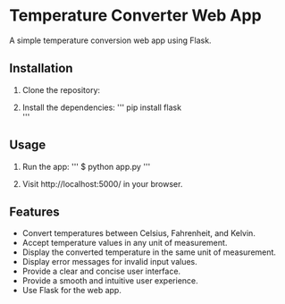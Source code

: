# Temperature Converter Web App

A simple temperature conversion web app using Flask.

## Installation

1. Clone the repository:
   

2. Install the dependencies:
'''
pip install flask   
'''

## Usage

1. Run the app: 
   '''
   $ python app.py
   '''

2. Visit http://localhost:5000/ in your browser.

## Features

- Convert temperatures between Celsius, Fahrenheit, and Kelvin.
- Accept temperature values in any unit of measurement.
- Display the converted temperature in the same unit of measurement.
- Display error messages for invalid input values.
- Provide a clear and concise user interface.   
- Provide a smooth and intuitive user experience.
- Use Flask for the web app.
